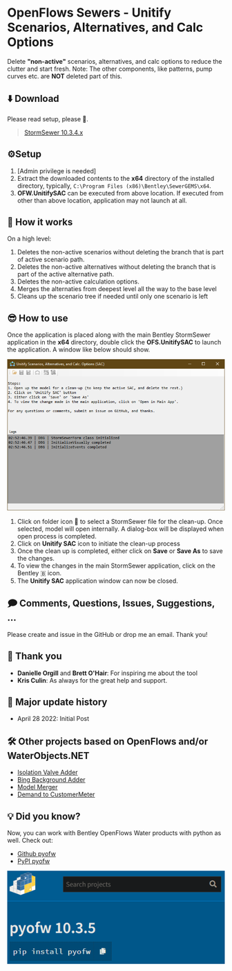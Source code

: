 # OpenFlows Sewers - Unitify Scenarios, Alternatives, and Calc Options

Delete **"non-active"** scenarios, alternatives, and calc options to reduce the clutter and start fresh. Note: The other components, like patterns, pump curves etc. are **NOT** deleted part of this.

## ⬇️ Download

Please read setup, please 🙏.
> [StormSewer 10.3.4.x](https://github.com/worthapenny/OpenFlows-Sewer--UnitifySAC/releases/download/v10.3.4.0/OFS.UnitifySAC_10.3.4.00.7z)

## ⚙️Setup

1. [Admin privilege is needed]
2. Extract the downloaded contents to the **x64** directory of the installed directory, typically, `C:\Program Files (x86)\Bentley\SewerGEMS\x64`.
3. **OFW.UnitifySAC** can be executed from above location. If executed from other than above location, application may not launch at all.

## 🔨 How it works

On a high level:

1. Deletes the non-active scenarios without deleting the branch that is part of active scenario path.
2. Deletes the non-active alternatives without deleting the branch that is part of the active alternative path.
3. Deletes the non-active calculation options.
4. Merges the alternaties from deepest level all the way to the base level
5. Cleans up the scenario tree if needed until only one scenario is left

## 😎 How to use

Once the application is placed along with the main Bentley StormSewer application in the **x64** directory, double click the **OFS.UnitifySAC** to launch the application. A window like below should show.

![Main Application Window](https://github.com/worthapenny/OpenFlows-Sewer--UnitifySAC/blob/main/Images/MainAppWindow.png "Main Application Window")

1. Click on folder icon 📁 to select a StormSewer file for the clean-up. Once selected, model will open internally. A dialog-box will be displayed when open process is completed.
2. Click on **Unitify SAC** icon to initiate the clean-up process
3. Once the clean up is completed, either click on **Save** or **Save As** to save the changes.
4. To view the changes in the main StormSewer application, click on the Bentley 🇧 icon.
5. The **Unitify SAC** application window can now be closed.

## 🗩 Comments, Questions, Issues, Suggestions, ...

Please create and issue in the GitHub or drop me an email. Thank you!

## 🙏 Thank you

* **Danielle Orgill** and **Brett O'Hair**: For inspiring me about the tool
* **Kris Culin**: As always for the great help and support.

## 📜   Major update history

* April 28 2022: Initial Post

## 🛠️ Other projects based on OpenFlows and/or WaterObjects.NET

* [Isolation Valve Adder](https://github.com/worthapenny/OpenFlows-Water--IsolationValveAdder)
* [Bing Background Adder](https://github.com/worthapenny/OpenFlows-Water--BingBackground)
* [Model Merger](https://github.com/worthapenny/OpenFlows-Water--ModelMerger)
* [Demand to CustomerMeter](https://github.com/worthapenny/OpenFlows-Water--DemandToCustomerMeter)

## 💡 Did you know?

Now, you can work with Bentley OpenFlows Water products with python as well. Check out:

* [Github pyofw](https://github.com/worthapenny/pyofw)
* [PyPI pyofw](https://pypi.org/project/pyofw/)

![pypi-image](https://github.com/worthapenny/OpenFlows-Water--ModelMerger/blob/main/images/pypi_pyofw.png "pyOFW module on pypi.org")
